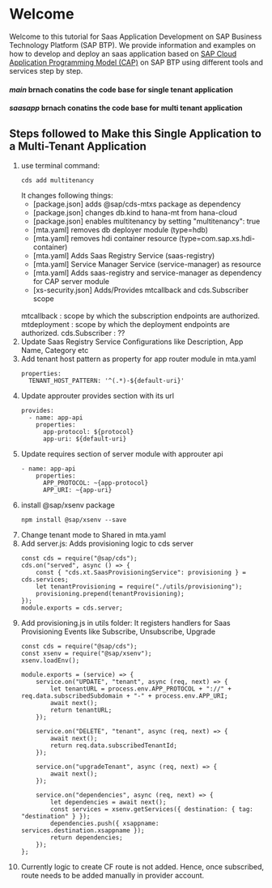 # Welcome

Welcome to this tutorial for Saas Application Development on SAP Business Technology Platform (SAP BTP). We provide information and examples on how to develop and deploy an saas application based on [SAP Cloud Application Programming Model (CAP)](https://cap.cloud.sap/) on SAP BTP using different tools and services step by step.

#### _**main**_ brnach conatins the code base for single tenant application  
#### _**saasapp**_ brnach conatins the code base for multi tenant application   

## Steps followed to Make this Single Application to a Multi-Tenant Application
1. use terminal command: 
    ```
    cds add multitenancy
    ```
    It changes following things:
    - [package.json] adds @sap/cds-mtxs package as dependency
    - [package.json] changes db.kind to hana-mt from hana-cloud
    - [package.json] enables multitenancy by setting "multitenancy": true
    - [mta.yaml] removes db deployer module (type=hdb)
    - [mta.yaml] removes hdi container resource (type=com.sap.xs.hdi-container)
    - [mta.yaml] Adds Saas Registry Service (saas-registry)
    - [mta.yaml] Service Manager Service (service-manager) as resource
    - [mta.yaml] Adds saas-registry and service-manager as dependency for CAP server module
    - [xs-security.json] Adds/Provides mtcallback and cds.Subscriber scope   
    <br/>
    mtcallback : scope by which the subscription endpoints are authorized.  
    mtdeployment : scope by which the deployment endpoints are authorized.  
    cds.Subscriber : ??
2. Update Saas Registry Service Configurations like Description, App Name, Category etc
3. Add tenant host pattern as property for app router module in mta.yaml
    ```
    properties:
      TENANT_HOST_PATTERN: '^(.*)-${default-uri}'
    ```
4. Update approuter provides section with its url
    ```
    provides:
      - name: app-api
        properties:
          app-protocol: ${protocol}
          app-uri: ${default-uri}
    ```
5. Update requires section of server module with approuter api 
    ```
    - name: app-api
        properties:
          APP_PROTOCOL: ~{app-protocol}
          APP_URI: ~{app-uri}
    ```
6. install @sap/xsenv package
    ```
    npm install @sap/xsenv --save
    ```
7. Change tenant mode to Shared in mta.yaml
8. Add server.js: Adds provisioning logic to cds server
    ```
    const cds = require("@sap/cds");
    cds.on("served", async () => {
        const { "cds.xt.SaasProvisioningService": provisioning } = cds.services;
        let tenantProvisioning = require("./utils/provisioning");
        provisioning.prepend(tenantProvisioning);
    });
    module.exports = cds.server;
    ```
9. Add provisioning.js in utils folder: It registers handlers for Saas Provisioning Events like Subscribe, Unsubscribe, Upgrade
    ```
    const cds = require("@sap/cds");
    const xsenv = require("@sap/xsenv");
    xsenv.loadEnv();

    module.exports = (service) => {
        service.on("UPDATE", "tenant", async (req, next) => {
            let tenantURL = process.env.APP_PROTOCOL + "://" + req.data.subscribedSubdomain + "-" + process.env.APP_URI;
            await next();
            return tenantURL;
        });

        service.on("DELETE", "tenant", async (req, next) => {
            await next();
            return req.data.subscribedTenantId;
        });

        service.on("upgradeTenant", async (req, next) => {
            await next();
        });

        service.on("dependencies", async (req, next) => {
            let dependencies = await next();
            const services = xsenv.getServices({ destination: { tag: "destination" } });
            dependencies.push({ xsappname: services.destination.xsappname });
            return dependencies;
        });
    };
    ```
10. Currently logic to create CF route is not added. Hence, once subscribed, route needs to be added manually in provider account.
